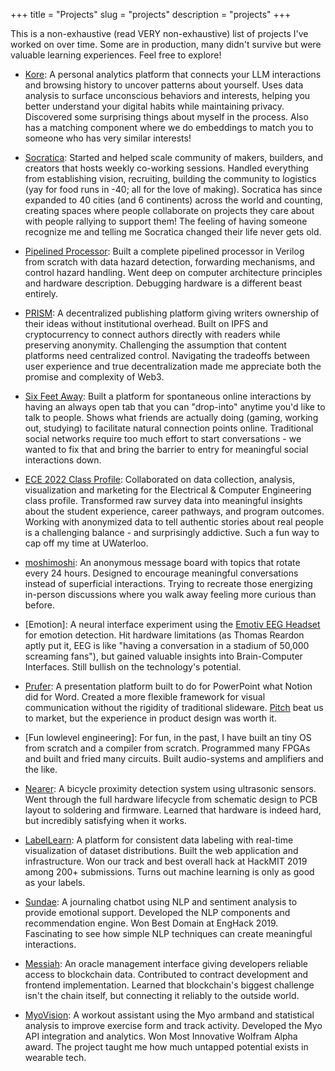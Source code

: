+++
title = "Projects"
slug = "projects"
description = "projects"
+++
&nbsp;

This is a non-exhaustive (read VERY non-exhaustive) list of projects I've worked on over time. Some are in production, many didn't survive but were valuable learning experiences. Feel free to explore!
&nbsp;

* [Kore](https://my-kore.com/): A personal analytics platform that connects your LLM interactions and browsing history to uncover patterns about yourself. Uses data analysis to surface unconscious behaviors and interests, helping you better understand your digital habits while maintaining privacy. Discovered some surprising things about myself in the process. Also has a matching component where we do embeddings to match you to someone who has very similar interests!
&nbsp;

* [Socratica](https://socratica.info/): Started and helped scale community of makers, builders, and creators that hosts weekly co-working sessions. Handled everything from establishing vision, recruiting, building the community to logistics (yay for food runs in -40; all for the love of making). Socratica has since expanded to 40 cities (and 6 continents) across the world and counting, creating spaces where people collaborate on projects they care about with people rallying to support them! The feeling of having someone recognize me and telling me Socratica changed their life never gets old.  

* [Pipelined Processor](https://github.com/adityas129/pipelined-processor): Built a complete pipelined processor in Verilog from scratch with data hazard detection, forwarding mechanisms, and control hazard handling. Went deep on computer architecture principles and hardware description. Debugging hardware is a different beast entirely.
&nbsp;

* [PRISM](https://github.com/prism-fydp): A decentralized publishing platform giving writers ownership of their ideas without institutional overhead. Built on IPFS and cryptocurrency to connect authors directly with readers while preserving anonymity. Challenging the assumption that content platforms need centralized control. Navigating the tradeoffs between user experience and true decentralization made me appreciate both the promise and complexity of Web3.
&nbsp;


* [Six Feet Away](https://sixfeet.chat/): Built a platform for spontaneous online interactions by having an always open tab that you can "drop-into" anytime you'd like to talk to people. Shows what friends are actually doing (gaming, working out, studying) to facilitate natural connection points online. Traditional social networks require too much effort to start conversations - we wanted to fix that and bring the barrier to entry for meaningful social interactions down.
&nbsp;

* [ECE 2022 Class Profile](https://ece2022profile.github.io/report.pdf): Collaborated on data collection, analysis, visualization and marketing for the Electrical & Computer Engineering class profile. Transformed raw survey data into meaningful insights about the student experience, career pathways, and program outcomes. Working with anonymized data to tell authentic stories about real people is a challenging balance - and surprisingly addictive. Such a fun way to cap off my time at UWaterloo.
&nbsp;

* [moshimoshi](https://moshimoshi.chat/): An anonymous message board with topics that rotate every 24 hours. Designed to encourage meaningful conversations instead of superficial interactions. Trying to recreate those energizing in-person discussions where you walk away feeling more curious than before.
&nbsp;

* [Emotion]: A neural interface experiment using the [Emotiv EEG Headset](https://www.emotiv.com/epoc/) for emotion detection. Hit hardware limitations (as Thomas Reardon aptly put it, EEG is like "having a conversation in a stadium of 50,000 screaming fans"), but gained valuable insights into Brain-Computer Interfaces. Still bullish on the technology's potential.
&nbsp;

* [Prufer](https://prufer.io/): A presentation platform built to do for PowerPoint what Notion did for Word. Created a more flexible framework for visual communication without the rigidity of traditional slideware. [Pitch](https://pitch.com/) beat us to market, but the experience in product design was worth it.
&nbsp;

* [Fun lowlevel engineering]: For fun, in the past, I have built an tiny OS from scratch and a compiler from scratch. Programmed many FPGAs and built and fried many circuits. Built audio-systems and amplifiers and the like. 
&nbsp;

* [Nearer](https://github.com/adityas129/298): A bicycle proximity detection system using ultrasonic sensors. Went through the full hardware lifecycle from schematic design to PCB layout to soldering and firmware. Learned that hardware is indeed hard, but incredibly satisfying when it works.
&nbsp;

* [LabelLearn](https://devpost.com/software/doway): A platform for consistent data labeling with real-time visualization of dataset distributions. Built the web application and infrastructure. Won our track and best overall hack at HackMIT 2019 among 200+ submissions. Turns out machine learning is only as good as your labels.
&nbsp;

* [Sundae](https://devpost.com/software/sundae): A journaling chatbot using NLP and sentiment analysis to provide emotional support. Developed the NLP components and recommendation engine. Won Best Domain at EngHack 2019. Fascinating to see how simple NLP techniques can create meaningful interactions.
&nbsp;

* [Messiah](https://devpost.com/software/messiah-ngp1x8): An oracle management interface giving developers reliable access to blockchain data. Contributed to contract development and frontend implementation. Learned that blockchain's biggest challenge isn't the chain itself, but connecting it reliably to the outside world.
&nbsp;

* [MyoVision](https://devpost.com/software/myovision): A workout assistant using the Myo armband and statistical analysis to improve exercise form and track activity. Developed the Myo API integration and analytics. Won Most Innovative Wolfram Alpha award. The project taught me how much untapped potential exists in wearable tech.
&nbsp;
